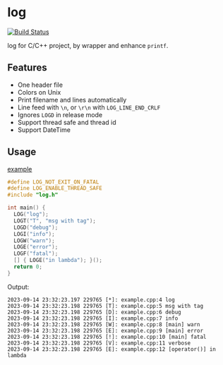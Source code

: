 # log

[![Build Status](https://github.com/shuai132/LOG/workflows/build/badge.svg)](https://github.com/shuai132/LOG/actions?workflow=build)

log for C/C++ project, by wrapper and enhance `printf`.

## Features

* One header file
* Colors on Unix
* Print filename and lines automatically
* Line feed with `\n`, or `\r\n` with `LOG_LINE_END_CRLF`
* Ignores `LOGD` in release mode
* Support thread safe and thread id
* Support DateTime

## Usage

[example](example.cpp)

```c
#define LOG_NOT_EXIT_ON_FATAL
#define LOG_ENABLE_THREAD_SAFE
#include "log.h"

int main() {
  LOG("log");
  LOGT("T", "msg with tag");
  LOGD("debug");
  LOGI("info");
  LOGW("warn");
  LOGE("error");
  LOGF("fatal");
  [] { LOGE("in lambda"); }();
  return 0;
}
```

Output:

```text
2023-09-14 23:32:23.197 229765 [*]: example.cpp:4 log
2023-09-14 23:32:23.198 229765 [T]: example.cpp:5 msg with tag
2023-09-14 23:32:23.198 229765 [D]: example.cpp:6 debug
2023-09-14 23:32:23.198 229765 [I]: example.cpp:7 info
2023-09-14 23:32:23.198 229765 [W]: example.cpp:8 [main] warn
2023-09-14 23:32:23.198 229765 [E]: example.cpp:9 [main] error
2023-09-14 23:32:23.198 229765 [!]: example.cpp:10 [main] fatal
2023-09-14 23:32:23.198 229765 [V]: example.cpp:11 verbose
2023-09-14 23:32:23.198 229765 [E]: example.cpp:12 [operator()] in lambda
```
